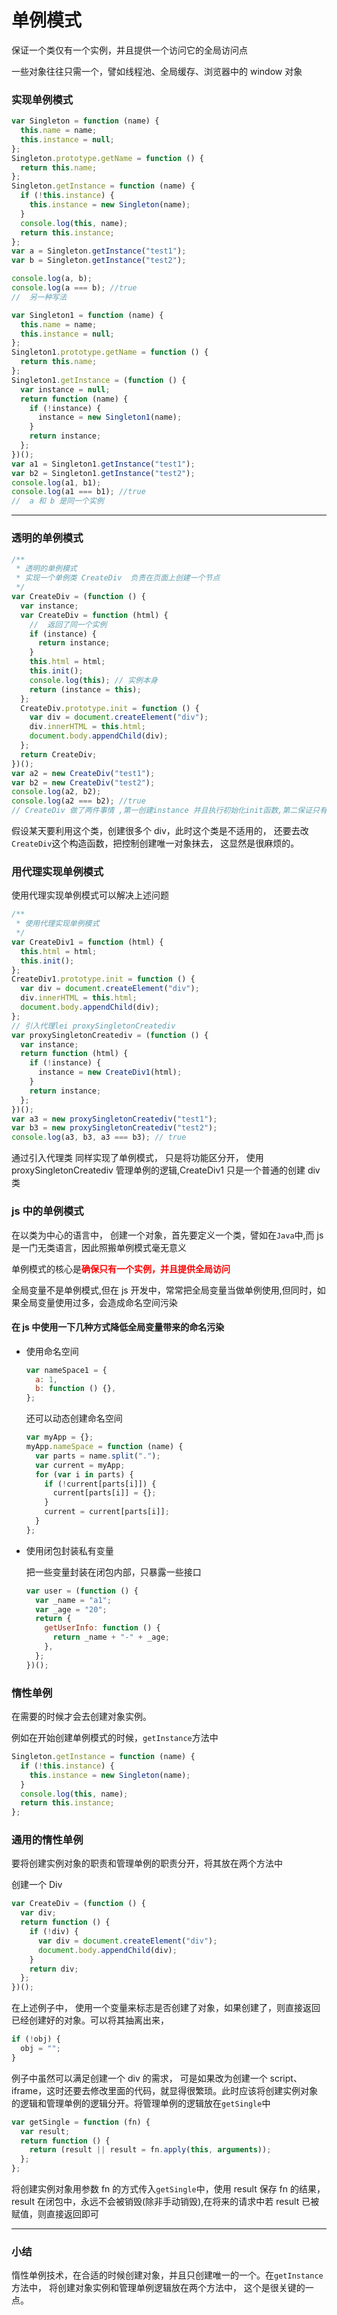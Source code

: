 # 单例模式

保证一个类仅有一个实例，并且提供一个访问它的全局访问点

一些对象往往只需一个，譬如线程池、全局缓存、浏览器中的 window 对象

### 实现单例模式

```js
var Singleton = function (name) {
  this.name = name;
  this.instance = null;
};
Singleton.prototype.getName = function () {
  return this.name;
};
Singleton.getInstance = function (name) {
  if (!this.instance) {
    this.instance = new Singleton(name);
  }
  console.log(this, name);
  return this.instance;
};
var a = Singleton.getInstance("test1");
var b = Singleton.getInstance("test2");

console.log(a, b);
console.log(a === b); //true
//  另一种写法

var Singleton1 = function (name) {
  this.name = name;
  this.instance = null;
};
Singleton1.prototype.getName = function () {
  return this.name;
};
Singleton1.getInstance = (function () {
  var instance = null;
  return function (name) {
    if (!instance) {
      instance = new Singleton1(name);
    }
    return instance;
  };
})();
var a1 = Singleton1.getInstance("test1");
var b2 = Singleton1.getInstance("test2");
console.log(a1, b1);
console.log(a1 === b1); //true
//  a 和 b 是同一个实例
```

---

### 透明的单例模式

```js
/**
 * 透明的单例模式
 * 实现一个单例类 CreateDiv  负责在页面上创建一个节点
 */
var CreateDiv = (function () {
  var instance;
  var CreateDiv = function (html) {
    //  返回了同一个实例
    if (instance) {
      return instance;
    }
    this.html = html;
    this.init();
    console.log(this); // 实例本身
    return (instance = this);
  };
  CreateDiv.prototype.init = function () {
    var div = document.createElement("div");
    div.innerHTML = this.html;
    document.body.appendChild(div);
  };
  return CreateDiv;
})();
var a2 = new CreateDiv("test1");
var b2 = new CreateDiv("test2");
console.log(a2, b2);
console.log(a2 === b2); //true
// CreateDiv 做了两件事情 ,第一创建instance 并且执行初始化init函数,第二保证只有一个对象即instance
```

假设某天要利用这个类，创建很多个 div，此时这个类是不适用的， 还要去改`CreateDiv`这个构造函数，把控制创建唯一对象抹去， 这显然是很麻烦的。

### 用代理实现单例模式

使用代理实现单例模式可以解决上述问题

```js
/**
 * 使用代理实现单例模式
 */
var CreateDiv1 = function (html) {
  this.html = html;
  this.init();
};
CreateDiv1.prototype.init = function () {
  var div = document.createElement("div");
  div.innerHTML = this.html;
  document.body.appendChild(div);
};
// 引入代理lei proxySingletonCreatediv
var proxySingletonCreatediv = (function () {
  var instance;
  return function (html) {
    if (!instance) {
      instance = new CreateDiv1(html);
    }
    return instance;
  };
})();
var a3 = new proxySingletonCreatediv("test1");
var b3 = new proxySingletonCreatediv("test2");
console.log(a3, b3, a3 === b3); // true
```

通过引入代理类 同样实现了单例模式， 只是将功能区分开， 使用 proxySingletonCreatediv 管理单例的逻辑,CreateDiv1 只是一个普通的创建 div 类

### js 中的单例模式

在以类为中心的语言中， 创建一个对象，首先要定义一个类，譬如在`Java`中,而 js 是一门无类语言，因此照搬单例模式毫无意义

单例模式的核心是<label style="color:red">**确保只有一个实例，并且提供全局访问**</label>

全局变量不是单例模式,但在 js 开发中，常常把全局变量当做单例使用,但同时，如果全局变量使用过多，会造成命名空间污染

#### 在 js 中使用一下几种方式降低全局变量带来的命名污染

- 使用命名空间

  ```js
  var nameSpace1 = {
    a: 1,
    b: function () {},
  };
  ```

  还可以动态创建命名空间

  ```js
  var myApp = {};
  myApp.nameSpace = function (name) {
    var parts = name.split(".");
    var current = myApp;
    for (var i in parts) {
      if (!current[parts[i]]) {
        current[parts[i]] = {};
      }
      current = current[parts[i]];
    }
  };
  ```

- 使用闭包封装私有变量

  把一些变量封装在闭包内部，只暴露一些接口

  ```js
  var user = (function () {
    var _name = "a1";
    var _age = "20";
    return {
      getUserInfo: function () {
        return _name + "-" + _age;
      },
    };
  })();
  ```

### 惰性单例

在需要的时候才会去创建对象实例。

例如在开始创建单例模式的时候，`getInstance`方法中

```js
Singleton.getInstance = function (name) {
  if (!this.instance) {
    this.instance = new Singleton(name);
  }
  console.log(this, name);
  return this.instance;
};
```

### 通用的惰性单例

要将创建实例对象的职责和管理单例的职责分开，将其放在两个方法中

创建一个 Div

```js
var CreateDiv = (function () {
  var div;
  return function () {
    if (!div) {
      var div = document.createElement("div");
      document.body.appendChild(div);
    }
    return div;
  };
})();
```

在上述例子中， 使用一个变量来标志是否创建了对象，如果创建了，则直接返回已经创建好的对象。可以将其抽离出来，

```js
if (!obj) {
  obj = "";
}
```

例子中虽然可以满足创建一个 div 的需求， 可是如果改为创建一个 script、iframe，这时还要去修改里面的代码，就显得很繁琐。此时应该将创建实例对象的逻辑和管理单例的逻辑分开。将管理单例的逻辑放在`getSingle`中

```js
var getSingle = function (fn) {
  var result;
  return function () {
    return (result || result = fn.apply(this, arguments));
  };
};
```

将创建实例对象用参数 fn 的方式传入`getSingle`中，使用 result 保存 fn 的结果，result 在闭包中，永远不会被销毁(除非手动销毁),在将来的请求中若 result 已被赋值，则直接返回即可

---

### 小结

惰性单例技术，在合适的时候创建对象，并且只创建唯一的一个。在`getInstance`方法中， 将创建对象实例和管理单例逻辑放在两个方法中， 这个是很关键的一点。
